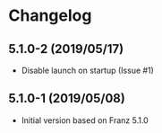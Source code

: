 # Changelog

## 5.1.0-2 (2019/05/17)

* Disable launch on startup (Issue #1)

## 5.1.0-1 (2019/05/08)

* Initial version based on Franz 5.1.0
